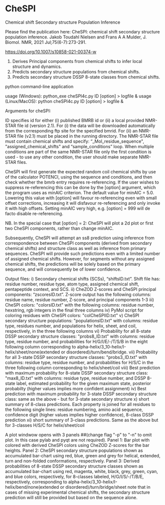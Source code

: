 # CheSPI
Chemical shift Secondary structure Population Inference

Please find the publication here:
CheSPI: chemical shift secondary structure population inference.
Jakob Toudahl Nielsen and Frans A A Mulder, J. Biomol. NMR, 2021 Jul;75(6-7):273-291.

https://doi.org/10.1007/s10858-021-00374-w

1. Derives Principal components from chemical shifts to infer local structure and dynamics.
2. Predicts secondary structure populations from chemical shifts.
3. Predicts secondary structure DSSP 8-state classes from chemical shifts.

python command-line application

usage (Windows): python_exe cheSPI4c.py ID [option] > logfile &
usage (Linux/MacOS): python cheSPI4c.py ID [option] > logfile &

Arguments for cheSPI:

ID specifies id for either (i) published BMRB id or (ii) a local provided NMR-STAR file id (version 2.1). For (i) the data will be downloaded automatically from the corresponding ftp site for the specified bmrid. For (ii) an NMR-STAR file (v2.1) must be placed in the running directory. The NMR-STAR file must contain chemical shifts and specify: “_Mol_residue_sequence", "assigned_chemical_shifts" and “sample_conditions” loop. When multiple conditions are part of the same NMR-STAR file only the first condition is used - to use any other condition, the user should make separate NMR-STAR files.

CheSPI will first generate the expected random coil chemical shifts by use of the calculator POTENCI, using the sequence and conditions, and then check whether the bmrb entry requires re-referencing. If the user wishes to suppress re-referencing this can be done by the [option] argument, which the program uses as minAIC criterion. The default value for minAIC = 5.0. Lowering this value with [option] will favour re-referencing even with small offset corrections, increasing it will disfavour re-referencing and only invoke it with high offsets. Setting minAIC very high, e.g. [option] = 999 will de facto disable re-referencing.

NB. In the special case that [option] = 2: CheSPI will plot a 2d plot or first two CheSPI components, rather than change minAIC.

Subsequently, CheSPI will attempt an ss8 prediction using inference from correspondence between CheSPI components (derived from secondary chemical shifts) and structure class as well as inference from primary sequences. CheSPI will provide such predictions even with a limited number of assigned chemical shifts. However, for segments without any assigned chemical shifts, the predictions will be solely based on the primary sequence, and will consequently be of lower confidence.


Output files:
i) Secondary chemical shifts (SCSs), “shiftsID.txt”. Shift file has: residue number, residue type, atom type, assigned chemical shift, pentapeptide context, and SCS.
ii) CheZOD Z-scores and CheSPI principal components: “zscoresID.txt”. Z-score output has the following columns: residue name, residue number, Z-score, and principal components 1-3
iii) CheSPI colors: "colorsID.txt" with the following columns: residue number, hexstring, rgb integers in the final three columns
iv) PyMol script for coloring residues with CheSPI colors: "colCheSPIID.txt"
v) CheSPI secondary structure populations: "populationsID.txt" with columns: residue type, residues number, and populations for helix, sheet, and coil, respectively, in the three following columns
vi) Probability for all 8-state DSSP secondary structure classes: "probs8_ID.txt" with columns: residue type, residue number, and probabilities for H/G/I/E/-/T/S/B in the eight following column corresponding to alpha-helix/3_10-helix/I-helix/sheet/none(extended or disordered)/turn/bend/bridge.
vii) Probability for all 3-state DSSP secondary structure classes: "probs3_ID.txt" with columns: residue type, residue number, and probabilities for H/S/C in the three following column corresponding to helix/sheet/coil
viii) Best prediction with maximum probability for 8-state DSSP secondary structure class: "max8_ID.txt" with columns: residue type, residue number, and DSSP 8-state label, estimated probability for the given maximum state, posterior probabilty (higher values implies more confident assignment)
iv) Best prediction with maximum probability for 3-state DSSP secondary structure class: same as the above - but for 3-state secondary structure
x) short summary of 8-class predictions. Each property is joined for all residues to the following single lines: residue numbering, amino acid sequence, confidence digit (higher values implies higher confidence), 8-class DSSP prediction
xi) short summary of 3-class predictions. Same as the above but for 3-classes H/S/C for helix/sheet/coil

A plot windwow opens with 3 panels ##(change flag "-p" to "-n" to omit plot. In this case pylab and pyqt are not required).
Panel 1: Bar plot with colored with derived CheSPI colors using CheZOD Z-scores for the bar heights.
Panel 2: CheSPI secondary structure populations shown as accumulated bar-chart using red, blue, green and grey for helical, extended, turn and non-folded conformations, respectively.
Panel 3: Derived probabilities of 8-state DSSP secondary structure classes shown as accumulated bar-chart using red, magenta, white, black, grey, green, cyan, and blue colors, respectively, for 8-classes labeled, H/G/I/S/-/T/B/E, respectively, corresponding to alpha-helix/3_10-helix/I-helix/bend/none(extended or disordered)/turn/bridge/sheet
note that in cases of missing experimental chemical shifts, the secondary structure prediction will still be provided but based on the sequence alone.
